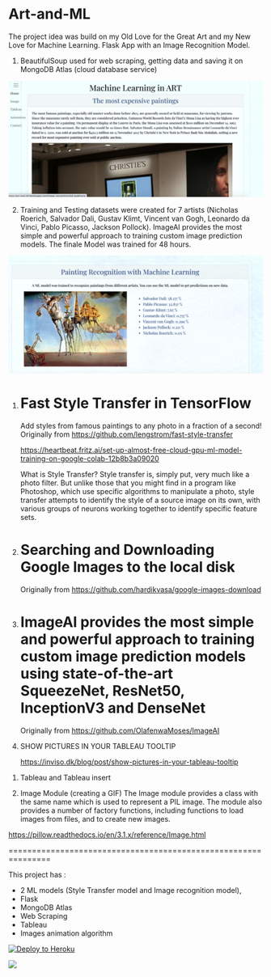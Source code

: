 # Art-and-ML

The project idea was build on my Old Love for the Great Art and my New Love for Machine Learning. Flask App with an Image Recognition Model.

1.  BeautifulSoup used for web scraping, getting data and saving it on MongoDB Atlas (cloud database service)

![Screenshot](Screenshots/1.png)

2. Training and Testing datasets were created for 7 artists (Nicholas Roerich, Salvador Dali, Gustav Klimt, Vincent van Gogh, Leonardo da Vinci, Pablo Picasso, Jackson Pollock). ImageAI provides the most simple and powerful approach to training custom image prediction models. The finale Model was trained for 48 hours.

![Screenshot](Screenshots/2.png)

1.  # Fast Style Transfer in TensorFlow

    Add styles from famous paintings to any photo in a fraction of a second!
    Originally from https://github.com/lengstrom/fast-style-transfer

    https://heartbeat.fritz.ai/set-up-almost-free-cloud-gpu-ml-model-training-on-google-colab-12b8b3a09020

    What is Style Transfer?
    Style transfer is, simply put, very much like a photo filter. But unlike those that you might find in a program like Photoshop, which use specific algorithms to manipulate a photo, style transfer attempts to identify the style of a source image on its own, with various groups of neurons working together to identify specific feature sets.

1.  # Searching and Downloading Google Images to the local disk

    Originally from https://github.com/hardikvasa/google-images-download

1.  # ImageAI provides the most simple and powerful approach to training custom image prediction models using state-of-the-art SqueezeNet, ResNet50, InceptionV3 and DenseNet

    Originally from https://github.com/OlafenwaMoses/ImageAI

1.  SHOW PICTURES IN YOUR TABLEAU TOOLTIP

    https://inviso.dk/blog/post/show-pictures-in-your-tableau-tooltip

1)  Tableau and Tableau insert

1)  Image Module (creating a GIF)
    The Image module provides a class with the same name which is used to represent a PIL image. The module also provides a number of factory functions, including functions to load images from files, and to create new images.

https://pillow.readthedocs.io/en/3.1.x/reference/Image.html

===============================================================

This project has :

- 2 ML models (Style Transfer model and Image recognition model),
- Flask
- MongoDB Atlas
- Web Scraping
- Tableau
- Images animation algorithm

[![Deploy to Heroku](https://www.herokucdn.com/deploy/button.png)](https://heroku.com/deploy)

![](/static/img/Denver-Picasso/DenverPicasso.gif)
